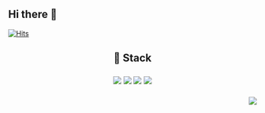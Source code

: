 ## Hi there 👋

[![Hits](https://hits.seeyoufarm.com/api/count/incr/badge.svg?url=https%3A%2F%2Fgithub.com%2Fstrongeryoung%2Fhit-counter&count_bg=%2379C83D&title_bg=%2379C83D&icon=&icon_color=%23E7E7E7&title=hits&edge_flat=false)](https://hits.seeyoufarm.com)

<h2 align="center"> 🎨 Stack <br> </p>


  <img src="https://img.shields.io/badge/Python-007396?style=round-square&logo=Python&logoColor=white"/>
  <img src="https://img.shields.io/badge/R-276DC3?style=round-square&logo=R&logoColor=white"/>      <!-- R -->
  <img src="https://img.shields.io/badge/PostgreSQL-4169E1?style=round-square&logo=PostgreSQL&logoColor=white"/></a>      <!-- PostgreSQL -->
  <img src="https://img.shields.io/badge/Oracle-F80000?style=round-square&logo=Oracle&logoColor=white"/></a>          <!-- OracleDB -->

<br/>

<p align="right">
<a href="https://strongyoung.tistory.com/"><img src="https://img.shields.io/badge/My tech blog-A9BCF5?style=round-square&logo=GitHub Sponsors&logoColor=white&link=https://strongyoung.tistory.com/"/></a>
